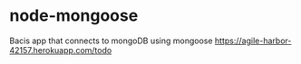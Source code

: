 # node-mongoose
Bacis app that connects to mongoDB using mongoose
https://agile-harbor-42157.herokuapp.com/todo
